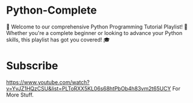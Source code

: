 # Python-Complete
🐍 Welcome to our comprehensive Python Programming Tutorial Playlist! 🚀 Whether you're a complete beginner or looking to advance your Python skills, this playlist has got you covered!  🎓 

# Subscribe 
https://www.youtube.com/watch?v=YvJZ1HQzCSU&list=PLToRXX5KL06s68htPbOb4h83vm2t65UCY For More Stuff.
